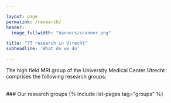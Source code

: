 ```yaml
---

layout: page
permalink: /research/
header: 
  image_fullwidth: "banners/scanner.png"

title: "7T research in Utrecht"
subheadline: 'What do we do'

---
```


The high field MRI group of the University Medical Center Utrecht comprises the following research groups:

<br>
### Our research groups
{% include list-pages tag="groups" %}